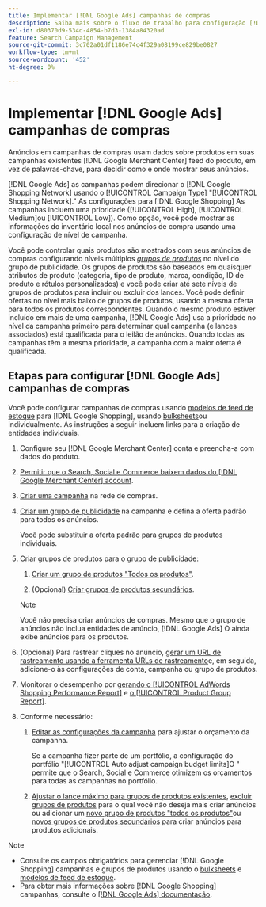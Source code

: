 ```yaml
---
title: Implementar [!DNL Google Ads] campanhas de compras
description: Saiba mais sobre o fluxo de trabalho para configuração [!DNL Google Ads] campanhas de compras.
exl-id: d80370d9-534d-4854-b7d3-1384a84320ad
feature: Search Campaign Management
source-git-commit: 3c702a01df1186e74c4f329a08199ce829be0827
workflow-type: tm+mt
source-wordcount: '452'
ht-degree: 0%

---
```


# Implementar [!DNL Google Ads] campanhas de compras

Anúncios em campanhas de compras usam dados sobre produtos em suas campanhas existentes [!DNL Google Merchant Center] feed do produto, em vez de palavras-chave, para decidir como e onde mostrar seus anúncios.

[!DNL Google Ads] as campanhas podem direcionar o [!DNL Google Shopping Network] usando o [!UICONTROL Campaign Type] &quot;[!UICONTROL Shopping Network].&quot; As configurações para [!DNL Google Shopping] As campanhas incluem uma prioridade ([!UICONTROL High], [!UICONTROL Medium]ou [!UICONTROL Low]). Como opção, você pode mostrar as informações do inventário local nos anúncios de compra usando uma configuração de nível de campanha.

Você pode controlar quais produtos são mostrados com seus anúncios de compras configurando níveis múltiplos *[grupos de produtos](/help/search-social-commerce/campaign-management/campaigns/product-group-about.md)* no nível do grupo de publicidade. Os grupos de produtos são baseados em quaisquer atributos de produto (categoria, tipo de produto, marca, condição, ID de produto e rótulos personalizados) e você pode criar até sete níveis de grupos de produtos para incluir ou excluir dos lances. Você pode definir ofertas no nível mais baixo de grupos de produtos, usando a mesma oferta para todos os produtos correspondentes. Quando o mesmo produto estiver incluído em mais de uma campanha, [!DNL Google Ads] usa a prioridade no nível da campanha primeiro para determinar qual campanha (e lances associados) está qualificada para o leilão de anúncios. Quando todas as campanhas têm a mesma prioridade, a campanha com a maior oferta é qualificada.

## Etapas para configurar [!DNL Google Ads] campanhas de compras

Você pode configurar campanhas de compras usando [modelos de feed de estoque](/help/search-social-commerce/campaign-management/inventory-feeds/inventory-feeds-about.md) para [!DNL Google Shopping], usando [bulksheets](/help/search-social-commerce/campaign-management/bulksheets/bulksheet-about.md)ou individualmente. As instruções a seguir incluem links para a criação de entidades individuais.

1. Configure seu [!DNL Google Merchant Center] conta e preencha-a com dados do produto.

1. [Permitir que o Search, Social e Commerce baixem dados do [!DNL Google Merchant Center] account](/help/search-social-commerce/campaign-management/accounts/merchant-account-manage.md).

1. [Criar uma campanha](/help/search-social-commerce/campaign-management/campaigns/campaign-manage.md) na rede de compras.

1. [Criar um grupo de publicidade](/help/search-social-commerce/campaign-management/campaigns/ad-group-manage.md) na campanha e defina a oferta padrão para todos os anúncios.

   Você pode substituir a oferta padrão para grupos de produtos individuais.

1. Criar grupos de produtos para o grupo de publicidade:

   1. [Criar um grupo de produtos &quot;Todos os produtos&quot;](/help/search-social-commerce/campaign-management/campaigns/product-group-manage.md).

   1. (Opcional) [Criar grupos de produtos secundários](/help/search-social-commerce/campaign-management/campaigns/product-group-manage.md).

   >[!NOTE]
   >Você não precisa criar anúncios de compras. Mesmo que o grupo de anúncios não inclua entidades de anúncio, [!DNL Google Ads] O ainda exibe anúncios para os produtos.

1. (Opcional) Para rastrear cliques no anúncio, [gerar um URL de rastreamento usando a ferramenta URLs de rastreamento](/help/search-social-commerce/tools/click-tracking-url-generate.md)e, em seguida, adicione-o às configurações de conta, campanha ou grupo de produtos.

1. Monitorar o desempenho por [gerando o [!UICONTROL AdWords Shopping Performance Report]](/help/search-social-commerce/reports/management/specialty/specialty-report-generate.md) e [o [!UICONTROL Product Group Report]](/help/search-social-commerce/reports/management/basic-advanced/basic-advanced-report-generate.md).

1. Conforme necessário:

   1. [Editar as configurações da campanha](/help/search-social-commerce/campaign-management/campaigns/campaign-manage.md) para ajustar o orçamento da campanha.

      Se a campanha fizer parte de um portfólio, a configuração do portfólio &quot;[!UICONTROL Auto adjust campaign budget limits]O &quot; permite que o Search, Social e Commerce otimizem os orçamentos para todas as campanhas no portfólio.

   1. [Ajustar o lance máximo para grupos de produtos existentes](/help/search-social-commerce/campaign-management/campaigns/product-group-manage.md), [excluir grupos de produtos](/help/search-social-commerce/campaign-management/campaigns/product-group-manage.md) para o qual você não deseja mais criar anúncios ou adicionar um [novo grupo de produtos &quot;todos os produtos&quot;](/help/search-social-commerce/campaign-management/campaigns/product-group-manage.md)ou [novos grupos de produtos secundários](/help/search-social-commerce/campaign-management/campaigns/product-group-manage.md) para criar anúncios para produtos adicionais.

>[!NOTE]
>
>* Consulte os campos obrigatórios para gerenciar [!DNL Google Shopping] campanhas e grupos de produtos usando o [bulksheets](/help/search-social-commerce/campaign-management/bulksheets/bulksheet-data-formats/bulksheet-data-google.md) e [modelos de feed de estoque](/help/search-social-commerce/campaign-management/inventory-feeds/ad-templates/template-google-shopping.md).
>* Para obter mais informações sobre [!DNL Google Shopping] campanhas, consulte o [[!DNL Google Ads] documentação](https://support.google.com/google-ads/answer/2454022).
